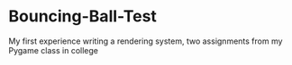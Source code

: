 # Bouncing-Ball-Test
My first experience writing a rendering system, two assignments from my Pygame class in college
